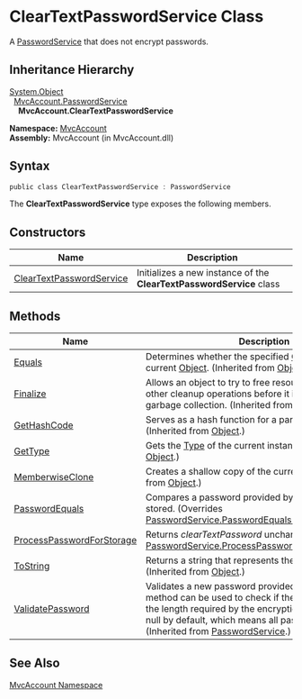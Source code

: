 ClearTextPasswordService Class
==============================
A [PasswordService][1] that does not encrypt passwords.


Inheritance Hierarchy
---------------------
[System.Object][2]  
  [MvcAccount.PasswordService][1]  
    **MvcAccount.ClearTextPasswordService**  

**Namespace:** [MvcAccount][3]  
**Assembly:** MvcAccount (in MvcAccount.dll)

Syntax
------

```csharp
public class ClearTextPasswordService : PasswordService
```

The **ClearTextPasswordService** type exposes the following members.


Constructors
------------

Name                          | Description                                                          
----------------------------- | -------------------------------------------------------------------- 
[ClearTextPasswordService][4] | Initializes a new instance of the **ClearTextPasswordService** class 


Methods
-------

Name                            | Description                                                                                                                                                                                                                                              
------------------------------- | -------------------------------------------------------------------------------------------------------------------------------------------------------------------------------------------------------------------------------------------------------- 
[Equals][5]                     | Determines whether the specified [Object][2] is equal to the current [Object][2]. (Inherited from [Object][2].)                                                                                                                                          
[Finalize][6]                   | Allows an object to try to free resources and perform other cleanup operations before it is reclaimed by garbage collection. (Inherited from [Object][2].)                                                                                               
[GetHashCode][7]                | Serves as a hash function for a particular type. (Inherited from [Object][2].)                                                                                                                                                                           
[GetType][8]                    | Gets the [Type][9] of the current instance. (Inherited from [Object][2].)                                                                                                                                                                                
[MemberwiseClone][10]           | Creates a shallow copy of the current [Object][2]. (Inherited from [Object][2].)                                                                                                                                                                         
[PasswordEquals][11]            | Compares a password provided by a user to one that is stored. (Overrides [PasswordService.PasswordEquals(String, String)][12].)                                                                                                                          
[ProcessPasswordForStorage][13] | Returns *clearTextPassword* unchanged. (Overrides [PasswordService.ProcessPasswordForStorage(String)][14].)                                                                                                                                              
[ToString][15]                  | Returns a string that represents the current object. (Inherited from [Object][2].)                                                                                                                                                                       
[ValidatePassword][16]          | Validates a new password provided by a user. This method can be used to check if the new password has the length required by the encryption method. Returns null by default, which means all passwords are valid. (Inherited from [PasswordService][1].) 


See Also
--------
[MvcAccount Namespace][3]  

[1]: ../PasswordService/README.md
[2]: http://msdn2.microsoft.com/en-us/library/e5kfa45b
[3]: ../README.md
[4]: _ctor.md
[5]: http://msdn2.microsoft.com/en-us/library/bsc2ak47
[6]: http://msdn2.microsoft.com/en-us/library/4k87zsw7
[7]: http://msdn2.microsoft.com/en-us/library/zdee4b3y
[8]: http://msdn2.microsoft.com/en-us/library/dfwy45w9
[9]: http://msdn2.microsoft.com/en-us/library/42892f65
[10]: http://msdn2.microsoft.com/en-us/library/57ctke0a
[11]: PasswordEquals.md
[12]: ../PasswordService/PasswordEquals.md
[13]: ProcessPasswordForStorage.md
[14]: ../PasswordService/ProcessPasswordForStorage.md
[15]: http://msdn2.microsoft.com/en-us/library/7bxwbwt2
[16]: ../PasswordService/ValidatePassword.md